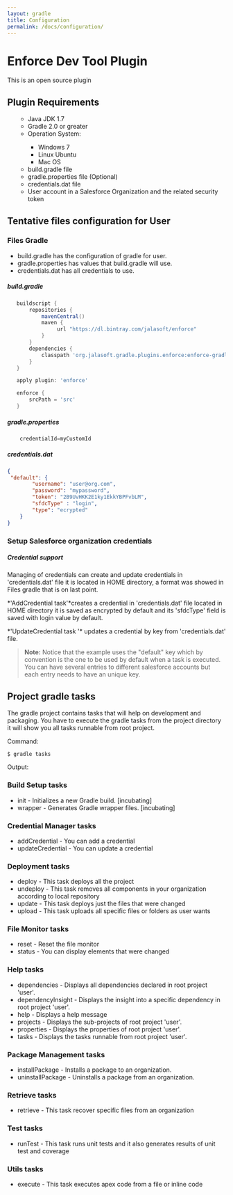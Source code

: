 ```yaml
---
layout: gradle
title: Configuration
permalink: /docs/configuration/
---
```

Enforce Dev Tool Plugin
=============

This is an open source plugin

## Plugin Requirements
<ol>
	<ul>
		<li> Java JDK 1.7</li>
		<li> Gradle 2.0 or greater</li>
	    <li> Operation System:</li>
			<ul>
				<li>Windows 7</li>
				<li>Linux Ubuntu</li>
				<li>Mac OS</li>
			</ul>
		<li> build.gradle file </li>
		<li> gradle.properties file (Optional) </li>
		<li> credentials.dat file </li>
		<li> User account in a Salesforce Organization and the related security token </li>
   </ul>
</ol>

## Tentative files configuration for User

### Files Gradle

* build.gradle has the configuration of gradle for user.
* gradle.properties has values that build.gradle will use.
* credentials.dat has all credentials to use.

##### build.gradle
```groovy
   buildscript {
       repositories {
           mavenCentral()
           maven {
                url "https://dl.bintray.com/jalasoft/enforce"
           }
       }
       dependencies {
           classpath 'org.jalasoft.gradle.plugins.enforce:enforce-gradle-plugin:1.0.0'
       }
   }

   apply plugin: 'enforce'

   enforce {
       srcPath = 'src'
   }
```

#####  gradle.properties

```groovy
    credentialId=myCustomId
```

#####  credentials.dat

```json
{
 "default": {
        "username": "user@org.com",
        "password": "mypassword",
        "token": "2B9UvHKK2E1ky1EkkYBPFvbLM",
        "sfdcType" : "login",
        "type": "ecrypted"
    }
}
```

<h3> <strong>Setup Salesforce organization credentials </strong></h3>

<div class="note info">
  <h5>Credential support</h5>
  <p>Managing of credentials can create and update credentials in 'credentials.dat' file it is located in HOME directory, a format was showed in Files gradle that is on last point.</p>
   <p> *'AddCredential task'*creates a credential in 'credentials.dat' file located in HOME directory it is saved as encrypted by default and its 'sfdcType' field is saved with login value by default.</p>
   <p> *'UpdateCredential task '* updates a credential by key from 'credentials.dat' file.</p>
</div>


> **Note:** Notice that the example uses the "default" key which by convention is the one to be used by default when a task is executed. You can have several entries to different salesforce accounts but each entry needs to have an unique key.

## Project gradle tasks

The gradle project contains tasks that will help on development and packaging. You have to execute the gradle tasks from the project directory it will show you all tasks runnable from root project.

Command:

	$ gradle tasks
	
Output:

### Build Setup tasks

  * init - Initializes a new Gradle build. [incubating]
  * wrapper - Generates Gradle wrapper files. [incubating]

### Credential Manager tasks

   * addCredential - You can add a credential
   * updateCredential - You can update a credential

### Deployment tasks

   * deploy - This task deploys all the project
   * undeploy - This task removes all components in your organization according to local repository
   * update - This task deploys just the files that were changed
   * upload - This task uploads all specific files or folders as user wants

### File Monitor tasks

   * reset - Reset the file monitor
   * status - You can display elements that were changed

### Help tasks

   * dependencies - Displays all dependencies declared in root project 'user'.
   * dependencyInsight - Displays the insight into a specific dependency in root project 'user'.
   * help - Displays a help message
   * projects - Displays the sub-projects of root project 'user'.
   * properties - Displays the properties of root project 'user'.
   * tasks - Displays the tasks runnable from root project 'user'.

### Package Management tasks

   * installPackage - Installs a package to an organization.
   * uninstallPackage - Uninstalls a package from an organization.

### Retrieve tasks

   * retrieve - This task recover specific files from an organization

### Test tasks

   * runTest - This task runs unit tests and it also generates results of unit test and coverage

### Utils tasks

   * execute - This task executes apex code from a file or inline code
